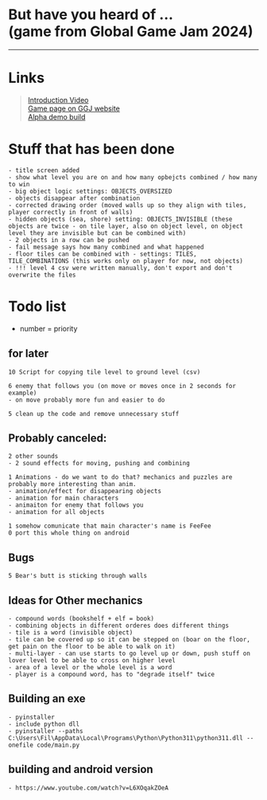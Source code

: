 # But have you heard of ... <br> (game from Global Game Jam 2024)

---
# Links
> [Introduction Video](https://youtu.be/IBjYyKP618Y) \
> [Game page on GGJ website](https://globalgamejam.org/games/2024/have-you-heard-3) \
> [Alpha demo build](https://ggjv4.s3.us-west-1.amazonaws.com/files/games/2024/13277/exec/but_have_you_heard_of.zip?VersionId=sVb.AnX_JYuhNRnu6XyYcY1cH_XJoP2V)

# Stuff that has been done
    - title screen added
    - show what level you are on and how many opbejcts combined / how many to win
    - big object logic settings: OBJECTS_OVERSIZED
    - objects disappear after combination
    - corrected drawing order (moved walls up so they align with tiles, player correctly in front of walls)
    - hidden objects (sea, shore) setting: OBJECTS_INVISIBLE (these objects are twice - on tile layer, also on object level, on object level they are invisible but can be combined with)
    - 2 objects in a row can be pushed
    - fail message says how many combined and what happened
    - floor tiles can be combined with - settings: TILES, TILE_COMBINATIONS (this works only on player for now, not objects)
    - !!! level 4 csv were written manually, don't export and don't overwrite the files

# Todo list
- number = priority

## for later
    10 Script for copying tile level to ground level (csv) 

    6 enemy that follows you (on move or moves once in 2 seconds for example)
    - on move probably more fun and easier to do

    5 clean up the code and remove unnecessary stuff

## Probably canceled:    
    2 other sounds
    - 2 sound effects for moving, pushing and combining

    1 Animations - do we want to do that? mechanics and puzzles are probably more interesting than anim.
    - animation/effect for disappearing objects
    - animation for main characters
    - animaiton for enemy that follows you
    - animation for all objects

    1 somehow comunicate that main character's name is FeeFee
    0 port this whole thing on android

## Bugs

    5 Bear's butt is sticking through walls    

## Ideas for Other mechanics

    - compound words (bookshelf + elf = book)
    - combining objects in different orderes does different things
    - tile is a word (invisible object)
    - tile can be covered up so it can be stepped on (boar on the floor, get pain on the floor to be able to walk on it)
    - multi-layer - can use starts to go level up or down, push stuff on lover level to be able to cross on higher level
    - area of a level or the whole level is a word
    - player is a compound word, has to "degrade itself" twice

## Building an exe

    - pyinstaller
    - include python dll
    - pyinstaller --paths C:\Users\Fil\AppData\Local\Programs\Python\Python311\python311.dll --onefile code/main.py

## building and android version

    - https://www.youtube.com/watch?v=L6XOqakZOeA